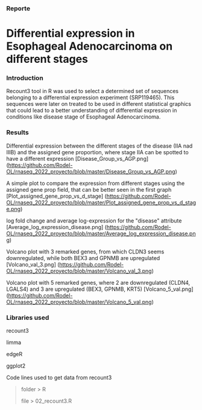 ### Reporte 

# Differential expression in Esophageal Adenocarcinoma on different stages 

### Introduction

Recount3 tool in R was used to select a determined set of sequences belonging to a differential expression experiment (SRP119465). This sequences were later on treated to be used in different statistical graphics that could lead to a better understanding of differential expression in conditions like disease stage of Esophageal Adenocarcinoma.

### Results

Differential expression between the different stages of the disease (IIA nad IIIB) and the assigned gene proportion, where stage IIA can be spotted to have a different expression [Disease_Group_vs_AGP.png] (https://github.com/Rodel-OL/rnaseq_2022_proyecto/blob/master/Disease_Group_vs_AGP.png)

A simple plot to compare the expression from different stages using the assigned gene prop field, that can be better seen in the first graph [Plot_assigned_gene_prop_vs_d_stage] (https://github.com/Rodel-OL/rnaseq_2022_proyecto/blob/master/Plot_assigned_gene_prop_vs_d_stage.png)

log fold change and average log-expression for the "disease" attribute [Average_log_expression_disease.png] (https://github.com/Rodel-OL/rnaseq_2022_proyecto/blob/master/Average_log_expression_disease.png)

Volcano plot with 3 remarked genes, from which CLDN3 seems downregulated, while both BEX3 and GPNMB are upregulated [Volcano_val_3.png] (https://github.com/Rodel-OL/rnaseq_2022_proyecto/blob/master/Volcano_val_3.png)

Volcano plot with 5 remarked genes, where 2 are downregulated (CLDN4, LGALS4) and 3 are upregulated (BEX3, GPNMB, KRT5) [Volcano_5_val.png] (https://github.com/Rodel-OL/rnaseq_2022_proyecto/blob/master/Volcano_5_val.png)

### Libraries used

recount3

limma

edgeR

ggplot2

Code lines used to get data from recount3 

> folder > R
>
> file > 02_recount3.R
